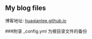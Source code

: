 My blog files
-----------
博客地址: [huaqianlee.github.io](http://huaqianlee.github.io)




###附录
_config.yml 为根目录文件的备份
